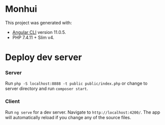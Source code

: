 # Monhui

This project was generated with:
  - [Angular CLI](https://github.com/angular/angular-cli) version 11.0.5.
  - PHP 7.4.11 + Slim v4.
# Deploy dev server
### Server
Run `php -S localhost:8888 -t public public/index.php` or change to server directory and run `composer start`.
### Client

Run `ng serve` for a dev server. Navigate to `http://localhost:4200/`. The app will automatically reload if you change any of the source files.


